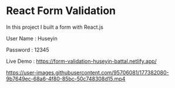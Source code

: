 # React Form Validation

In this project I built a form with React.js

User Name : Huseyin

Password  : 12345

Live Demo : https://form-validation-huseyin-battal.netlify.app/



https://user-images.githubusercontent.com/95706081/177382080-9b7649ec-68a6-4f80-85bc-50c748308d15.mp4
